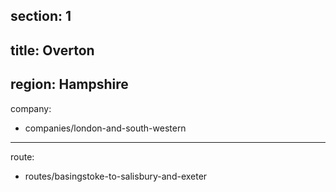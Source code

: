 ﻿section: 1
----
title: Overton
----
region: Hampshire
----
company:
- companies/london-and-south-western
----
route:
- routes/basingstoke-to-salisbury-and-exeter
